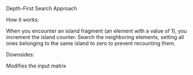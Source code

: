 Depth-First Search Approach

How it works:

When you encounter an island fragment (an element with a value of 1), you increment the island counter.
Search the neighboring elements, setting all ones belonging to the same island to zero to prevent recounting them.

Downsides:

Modifies the input matrix